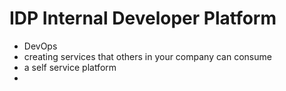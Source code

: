 # IDP   Internal Developer Platform  

- DevOps  
- creating services that others in your company can consume  
- a self service platform  
- 

